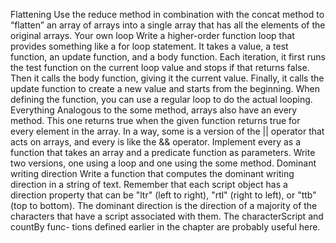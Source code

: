 Flattening
Use the reduce method in combination with the concat method to “flatten”
an array of arrays into a single array that has all the elements of the original
arrays.
Your own loop
Write a higher-order function loop that provides something like a for loop
statement. It takes a value, a test function, an update function, and a body
function. Each iteration, it first runs the test function on the current loop value
and stops if that returns false. Then it calls the body function, giving it the
current value. Finally, it calls the update function to create a new value and
starts from the beginning.
When defining the function, you can use a regular loop to do the actual
looping.
Everything
Analogous to the some method, arrays also have an every method. This one
returns true when the given function returns true for every element in the array.
In a way, some is a version of the || operator that acts on arrays, and every is
like the && operator.
Implement every as a function that takes an array and a predicate function
as parameters. Write two versions, one using a loop and one using the some
method.
Dominant writing direction
Write a function that computes the dominant writing direction in a string of
text. Remember that each script object has a direction property that can be
"ltr" (left to right), "rtl" (right to left), or "ttb" (top to bottom).
The dominant direction is the direction of a majority of the characters that
have a script associated with them. The characterScript and countBy func-
tions defined earlier in the chapter are probably useful here.